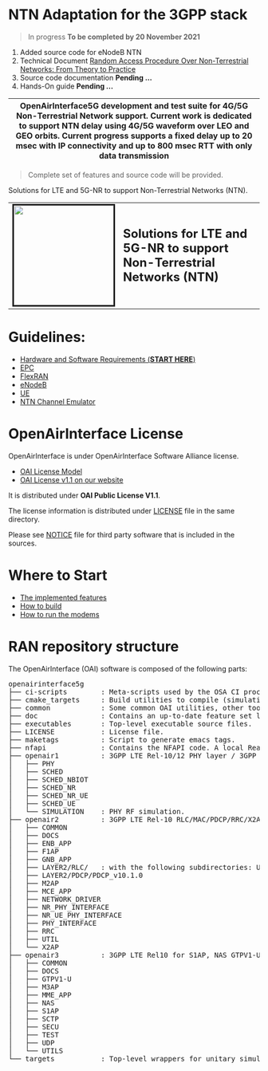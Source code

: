 # NTN Adaptation for the 3GPP stack #

> In progress **To be completed by 20 November 2021**

1. Added source code for eNodeB NTN 
2. Technical Document [Random Access Procedure Over Non-Terrestrial Networks: From Theory to Practice
](https://ieeexplore.ieee.org/document/9502071)
3. Source code documentation **Pending ...**
4. Hands-On guide **Pending ...**

|OpenAirInterface5G development and test suite for 4G/5G Non-Terrestrial Network support. Current work is dedicated to support NTN delay using 4G/5G waveform over LEO and GEO orbits. Current progress supports a fixed delay up to 20 msec with IP connectivity and up to 800 msec RTT with only data transmission|
| --- |

> Complete set of features and source code will be provided.

 Solutions for LTE and 5G-NR to support Non-Terrestrial Networks (NTN). 
<table style="border-collapse: collapse; border: none;">
  <tr style="border-collapse: collapse; border: none;">
    <td style="border-collapse: collapse; border: none;">
      <a href="https://www.securityandtrust.lu//">
         <img src="https://raw.githubusercontent.com/astroa-git/5g-ntn/main/img/snt_logo.png?token=AEXSLEEBFFVEANFG2U4OWL3BRJKLY" alt="" border=3 height=200 width=200>
         </img>
      </a>
    </td>
    <td style="border-collapse: collapse; border: none; vertical-align: center;">
      <b><font size = "5">Solutions for LTE and 5G-NR to support Non-Terrestrial Networks (NTN)</font></b>
    </td>
  </tr>
</table>


# Guidelines: #

* [Hardware and Software Requirements (**START HERE**)](https://www.astroa.net/5g-ntn/markdown-docs/req)
* [EPC](epc)
* [FlexRAN](flexran)
* [eNodeB](enb)
* [UE](ue)
* [NTN Channel Emulator](chem)


# OpenAirInterface License #

OpenAirInterface is under OpenAirInterface Software Alliance license.

 *  [OAI License Model](http://www.openairinterface.org/?page_id=101)
 *  [OAI License v1.1 on our website](http://www.openairinterface.org/?page_id=698)

It is distributed under **OAI Public License V1.1**.

The license information is distributed under [LICENSE](LICENSE) file in the same directory.

Please see [NOTICE](NOTICE.md) file for third party software that is included in the sources.

# Where to Start #

 *  [The implemented features](./doc/FEATURE_SET.md)
 *  [How to build](./doc/BUILD.md)
 *  [How to run the modems](./doc/RUNMODEM.md)

# RAN repository structure #

The OpenAirInterface (OAI) software is composed of the following parts: 

<pre>
openairinterface5g
├── ci-scripts        : Meta-scripts used by the OSA CI process. Contains also configuration files used day-to-day by CI.
├── cmake_targets     : Build utilities to compile (simulation, emulation and real-time platforms), and generated build files.
├── common            : Some common OAI utilities, other tools can be found at openair2/UTILS.
├── doc               : Contains an up-to-date feature set list and starting tutorials.
├── executables       : Top-level executable source files.
├── LICENSE           : License file.
├── maketags          : Script to generate emacs tags.
├── nfapi             : Contains the NFAPI code. A local Readme file provides more details.
├── openair1          : 3GPP LTE Rel-10/12 PHY layer / 3GPP NR Rel-15 layer. A local Readme file provides more details.
│   ├── PHY
│   ├── SCHED
│   ├── SCHED_NBIOT
│   ├── SCHED_NR
│   ├── SCHED_NR_UE
│   ├── SCHED_UE
│   └── SIMULATION    : PHY RF simulation.
├── openair2          : 3GPP LTE Rel-10 RLC/MAC/PDCP/RRC/X2AP + LTE Rel-14 M2AP implementation. Also 3GPP NR Rel-15 RLC/MAC/PDCP/RRC/X2AP.
│   ├── COMMON
│   ├── DOCS
│   ├── ENB_APP
│   ├── F1AP
│   ├── GNB_APP
│   ├── LAYER2/RLC/   : with the following subdirectories: UM_v9.3.0, TM_v9.3.0, and AM_v9.3.0.
│   ├── LAYER2/PDCP/PDCP_v10.1.0
│   ├── M2AP
│   ├── MCE_APP
│   ├── NETWORK_DRIVER
│   ├── NR_PHY_INTERFACE
│   ├── NR_UE_PHY_INTERFACE
│   ├── PHY_INTERFACE
│   ├── RRC
│   ├── UTIL
│   └── X2AP
├── openair3          : 3GPP LTE Rel10 for S1AP, NAS GTPV1-U for both ENB and UE.
│   ├── COMMON
│   ├── DOCS
│   ├── GTPV1-U
│   ├── M3AP
│   ├── MME_APP
│   ├── NAS
│   ├── S1AP
│   ├── SCTP
│   ├── SECU
│   ├── TEST
│   ├── UDP
│   └── UTILS
└── targets           : Top-level wrappers for unitary simulation for PHY channels, system-level emulation (eNB-UE with and without S1), and realtime eNB and UE and RRH GW.
</pre>
